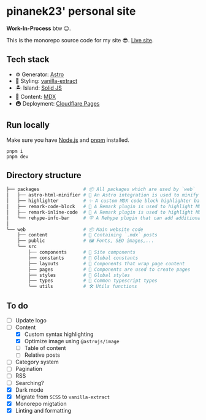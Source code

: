 # pinanek23' personal site

**Work-In-Process** btw 😉.

This is the monorepo source code for my site 😎. [Live site](http://pinanek23.pages.dev).

## Tech stack

- ⚙️ Generator: [Astro](http://astro.build)
- 🎨 Styling: [vanilla-extract](http://vanilla-extract.style)
- 🏝️ Island: [Solid JS](https://www.solidjs.com)
- 📝 Content: [MDX](http://mdxjs.com)
- 🚇 Deployment: [Cloudflare Pages](https://pages.cloudflare.com)

## Run locally

Make sure you have [Node.js](https://nodejs.org) and [pnpm](https://pnpm.io) installed.

```console
pnpm i
pnpm dev
```

## Directory structure

```bash
├── packages                # 📦 All packages which are used by `web`
│   ├── astro-html-minifier # 🚀 An Astro integration is used to minify build output HTMLs
│   ├── highlighter         # ✨ A custom MDX code block highlighter base on Shiki
│   ├── remark-code-block   # 💅 A Remark plugin is used to highlight MDX code block
│   ├── remark-inline-code  # 💅 A Remark plugin is used to highlight MDX inline code
│   └── rehype-info-bar     # 🪧 A Rehype plugin that can add additional variants for MDX blockquote
│
└── web                     # 📦 Main website code
    ├── content             # 📝 Containing `.mdx` posts
    ├── public              # 🖼️ Fonts, SEO images,...
    └── src
        ├── components      # 🧩 Site components
        ├── constants       # 🗿 Global constants
        ├── layouts         # 📏 Components that wrap page content
        ├── pages           # 📄 Components are used to create pages
        ├── styles          # 🎨 Global styles
        ├── types           # 🦺 Common typescript types
        └── utils           # 🛠️ Utils functions
```

## To do

- [ ] Update logo
- [ ] Content
  - [x] Custom syntax highlighting
  - [x] Optimize image using `@astrojs/image`
  - [ ] Table of content
  - [ ] Relative posts
- [ ] Category system
- [ ] Pagination
- [ ] RSS
- [ ] Searching?
- [x] Dark mode
- [x] Migrate from `SCSS` to `vanilla-extract`
- [x] Monorepo migtation
- [x] Linting and formatting
